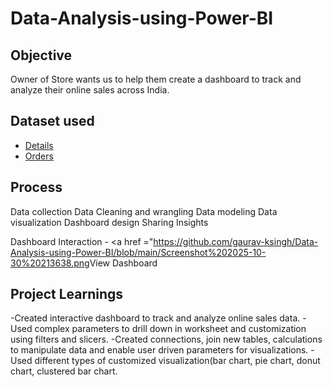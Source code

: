 # Data-Analysis-using-Power-BI

## Objective
Owner of Store wants us to help them create a dashboard to track and analyze their online sales across India.

## Dataset used
- <a href ="https://github.com/gaurav-ksingh/Data-Analysis-using-Power-BI/blob/main/Details.csv.xlsx">Details<a/>
- <a href ="https://github.com/gaurav-ksingh/Data-Analysis-using-Power-BI/blob/main/Orders.csv.xlsx">Orders</a>

## Process
Data collection
Data Cleaning and wrangling
Data modeling
Data visualization
Dashboard design
Sharing Insights

Dashboard Interaction - <a href ="<https://github.com/gaurav-ksingh/Data-Analysis-using-Power-BI/blob/main/Screenshot%202025-10-30%20213638.png>View Dashboard</a>


## Project Learnings
-Created interactive dashboard to track and analyze online sales data.
-Used complex parameters to drill down in worksheet and customization using filters and slicers.
-Created connections, join new tables, calculations to manipulate data and enable user driven parameters for visualizations.
-Used different types of customized visualization(bar chart, pie chart, donut chart, clustered bar chart.
